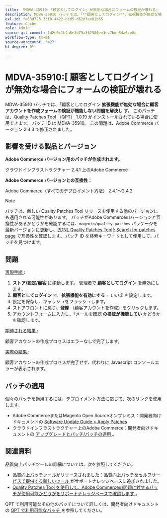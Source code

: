 ```yaml
---
title: 「MDVA-35910:「顧客としてログイン」が無効な場合にフォームの検証が壊れる」
description: MDVA-35910 パッチでは、「**顧客としてログイン**」拡張機能が無効な場合に顧客アカウントを作成フォームの検証が機能しない問題が解決されています。 このパッチは、[Quality Patches Tool （QPT） ] （/help/announcements/adobe-commerce-announcements/magento-quality-patches-released-new-tool-to-self-serve-quality-patches.md） 1.0.19 がインストールされている場合に利用できます。 パッチ ID は MDVA-35910。 この問題は、Adobe Commerce バージョン 2.4.3 で修正されました。
exl-id: fa63d725-33f0-4422-bcd5-d62dfee01b65
feature: Cache
role: Admin
source-git-commit: 1d2e0c1b4a8e3d79a362500ee3ec7bde84a6ce0d
workflow-type: tm+mt
source-wordcount: '427'
ht-degree: 0%

---
```


# MDVA-35910:[ 顧客としてログイン ] が無効な場合にフォームの検証が壊れる

MDVA-35910 パッチでは、「顧客としてログイン **拡張機能が無効な場合に顧客アカウントを作成フォームの検証が機能しない問題を解決し** す。 このパッチは、[Quality Patches Tool （QPT） ](/help/announcements/adobe-commerce-announcements/magento-quality-patches-released-new-tool-to-self-serve-quality-patches.md)1.0.19 がインストールされている場合に使用できます。 パッチ ID は MDVA-35910。 この問題は、Adobe Commerce バージョン 2.4.3 で修正されました。

## 影響を受ける製品とバージョン

**Adobe Commerce バージョン用のパッチが作成されます。**

クラウドインフラストラクチャー 2.4.1 上のAdobe Commerce

**Adobe Commerce バージョンとの互換性：**

Adobe Commerce（すべてのデプロイメント方法） 2.4.1～2.4.2

>[!NOTE]
>
>パッチは、新しい Quality Patches Tool リリースを使用する他のバージョンにも適用される可能性があります。 パッチがAdobe Commerceのバージョンと互換性があるかどうかを確認するには、`magento/quality-patches` パッケージを最新バージョンに更新し、[[!DNL Quality Patches Tool]: Search for patches page](https://devdocs.magento.com/quality-patches/tool.html#patch-grid) で互換性を確認します。 パッチ ID を検索キーワードとして使用して、パッチを見つけます。

## 問題

<u> 再現手順 </u>:

1. **ストア/設定/顧客** に移動します。 管理者で **顧客としてログイン** を無効にします。
1. **顧客としてログイン** で、**拡張機能を有効にする** = *いいえ* を設定します。
1. 設定を保存し、キャッシュをフラッシュします。
1. ストアフロントに戻り、**登録** （顧客アカウントを作成）をクリックします。
1. アカウントフォームに入力し、「メールを確認 **の検証が機能してい** かどうかを確認します。

<u> 期待される結果 </u>:

顧客アカウントの作成プロセスはエラーなしで完了します。

<u> 実際の結果 </u>:

顧客アカウントの作成プロセスが完了せず、代わりに Javascript コンソールエラーが表示されます。

## パッチの適用

個々のパッチを適用するには、デプロイメント方法に応じて、次のリンクを使用します。

* Adobe CommerceまたはMagento Open Sourceオンプレミス：開発者向けドキュメントの [Software Update Guide > Apply Patches](https://devdocs.magento.com/guides/v2.4/comp-mgr/patching/mqp.html)
* クラウドインフラストラクチャー上のAdobe Commerce：開発者向けドキュメントの [ アップグレードとパッチ/パッチの適用 ](https://devdocs.magento.com/cloud/project/project-patch.html)。

## 関連資料

品質向上パッチツールの詳細については、次を参照してください。

* [ 品質向上パッチツールがリリースされました：品質向上パッチをセルフサービスで提供する新しいツール ](/help/announcements/adobe-commerce-announcements/magento-quality-patches-released-new-tool-to-self-serve-quality-patches.md) がサポートナレッジベースに追加されました。
* [Quality Patches Tool を使用して、Adobe Commerceの問題に対するパッチが使用可能かどうかをサポートナレッジベースで確認します ](/help/support-tools/patches-available-in-qpt-tool/check-patch-for-magento-issue-with-magento-quality-patches.md)。

QPT で利用可能なその他のパッチについて詳しくは、開発者向けドキュメントの [QPT で利用可能なパッチ ](https://devdocs.magento.com/quality-patches/tool.html#patch-grid) を参照してください。
